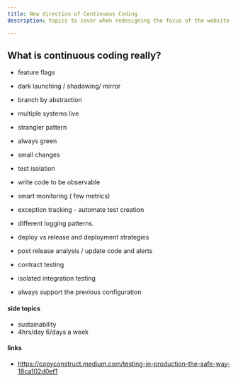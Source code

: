 ```yaml
---
title: New direction of Continuous Coding
description: topics to cover when redesigning the focus of the website.

---
```

## What is continuous coding really?
- feature flags
- dark launching / shadowing/ mirror
- branch by abstraction
- multiple systems live
- strangler pattern
- always green
- small changes
- test isolation
- write code to be observable
- smart monitoring ( few metrics)
- exception tracking - automate test creation


- different logging patterns. 
- deploy vs release and deployment strategies
- post release analysis / update code and alerts
- contract testing
- isolated integration testing
- always support the previous configuration


#### side topics 
- sustainability
- 4hrs/day 6/days a week

#### links
- https://copyconstruct.medium.com/testing-in-production-the-safe-way-18ca102d0ef1

